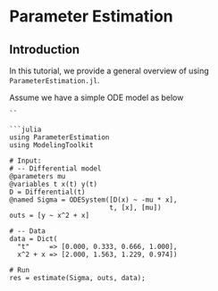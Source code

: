 # Parameter Estimation

## Introduction

In this tutorial, we provide a general overview of using `ParameterEstimation.jl`.

Assume we have a simple ODE model as below

```
``

```julia
using ParameterEstimation
using ModelingToolkit

# Input:
# -- Differential model
@parameters mu
@variables t x(t) y(t)
D = Differential(t)
@named Sigma = ODESystem([D(x) ~ -mu * x],
                         t, [x], [mu])
outs = [y ~ x^2 + x]

# -- Data
data = Dict(
  "t"     => [0.000, 0.333, 0.666, 1.000],
  x^2 + x => [2.000, 1.563, 1.229, 0.974])

# Run
res = estimate(Sigma, outs, data);
```